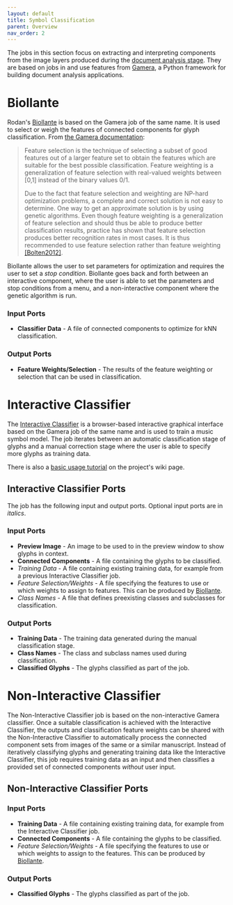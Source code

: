```yaml
---
layout: default
title: Symbol Classification
parent: Overview
nav_order: 2
---
```


The jobs in this section focus on extracting and interpreting components from the image layers produced during the
[document analysis stage]({{site.baseurl}}/overview/docuemnt-analysis). They are based on jobs in and use features
from [Gamera](https://gamera.informatik.hsnr.de/), a Python framework for building document analysis applications.

# Biollante

Rodan's [Biollante](https://github.com/DDMAL/biollante-rodan) is based on the Gamera job of the same name.
It is used to select or weigh the features of connected components for glyph classification.
From [the Gamera documentation](https://gamera.informatik.hsnr.de/docs/gamera-docs/ga_optimization.html#introduction):

> Feature selection is the technique of selecting a subset of good features out of a larger
> feature set to obtain the features which are suitable for the best possible classification.
> Feature weighting is a generalization of feature selection with real-valued weights between
> [0,1] instead of the binary values 0/1.
>
> Due to the fact that feature selection and weighting are NP-hard optimization problems,
> a complete and correct solution is not easy to determine. One way to get an approximate
> solution is by using genetic algorithms. Even though feature weighting is a generalization
> of feature selection and should thus be able to produce better classification results,
> practice has shown that feature selection produces better recognition rates in most cases.
> It is thus recommended to use feature selection rather than feature weighting [[Bolten2012]](https://gamera.informatik.hsnr.de/docs/gamera-docs/ga_optimization.html#bolten2012).

Biollante allows the user to set parameters for optimization and requires the user to set a *stop condition*.
Biollante goes back and forth between an interactive component, where the user is able to
set the parameters and stop conditions from a menu, and a non-interactive component where
the genetic algorithm is run.

### Input Ports

* **Classifier Data** - A file of connected components to optimize for kNN classification.

### Output Ports

* **Feature Weights/Selection** - The results of the feature weighting or selection that can be used in classification.

# Interactive Classifier

The [Interactive Classifier](https://github.com/DDMAL/Interactive-Classifier) is a browser-based interactive
graphical interface based on the Gamera job of the same
name and is used to train a music symbol model.
The job iterates between an automatic classification stage of glyphs and a manual correction stage where the user is able to specify more glyphs as training data.

There is also a [basic usage tutorial](https://github.com/DDMAL/Interactive-Classifier/wiki/How-to-Use) on the project's wiki page.

## Interactive Classifier Ports

The job has the following input and output ports. Optional input ports are in *italics*.

### Input Ports

* **Preview Image** - An image to be used to in the preview window to show glyphs in context.
* **Connected Components** - A file containing the glyphs to be classified.
* *Training Data* - A file containing existing training data, for example from a previous Interactive Classifier job.
* *Feature Selection/Weights* - A file specifying the features to use or which weights to assign to features. This can be produced by [Biollante](#biollante).
* *Class Names* - A file that defines preexisting classes and subclasses for classification.

### Output Ports

* **Training Data** - The training data generated during the manual classification stage.
* **Class Names** - The class and subclass names used during classification.
* **Classified Glyphs** - The glyphs classified as part of the job.

# Non-Interactive Classifier

The Non-Interactive Classifier job is based on the non-interactive Gamera classifier.
Once a suitable classification is achieved with the Interactive Classifier, the
outputs and classification feature weights can be shared with the
Non-Interactive Classifier to automatically process the connected component
sets from images of the same or a similar manuscript.
Instead of iteratively classifying glyphs and generating training data
like the Interactive Classifier, this job requires training data as an
input and then classifies a provided set of connected components *without*
user input.

## Non-Interactive Classifier Ports

### Input Ports

* **Training Data** - A file containing existing training data, for example from the Interactive Classifier job.
* **Connected Components** - A file containing the glyphs to be classified.
* *Feature Selection/Weights* - A file specifying the features to use or which weights to assign to the features.
This can be produced by [Biollante](#biollante).

### Output Ports

* **Classified Glyphs** - The glyphs classified as part of the job.
